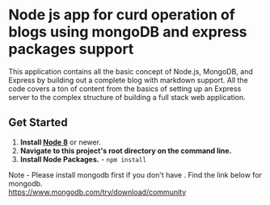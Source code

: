# Node js app for curd operation of blogs using mongoDB and express packages support
This application contains all the basic concept of  Node.js, MongoDB, and Express by building out a complete blog with markdown support.
All the code covers a ton of content from the basics of setting up an Express server to the complex structure of building a full stack web application.
## Get Started
1. **Install [Node 8](https://nodejs.org)** or newer. 
2. **Navigate to this project's root directory on the command line.**
3. **Install Node Packages.** - `npm install`

Note - Please install mongodb first if you don't have .
Find the link below for mongodb.<br/>
https://www.mongodb.com/try/download/community

